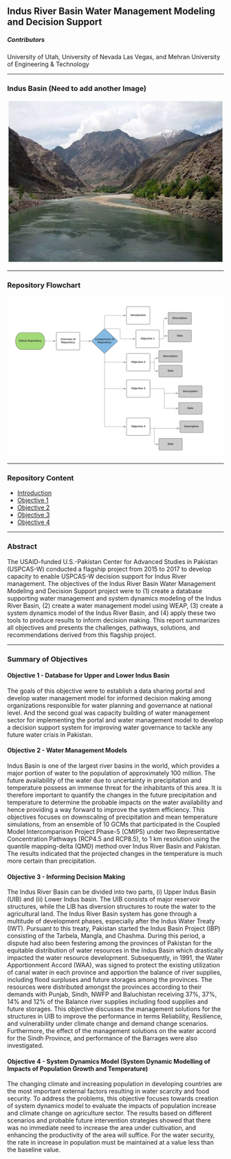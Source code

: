 ## Indus River Basin Water Management Modeling and Decision Support

##### Contributors
University of Utah, University of Nevada Las Vegas, and Mehran University of Engineering & Technology

-----------
### Indus Basin (Need to add another Image)
![Indus Basin](https://github.com/Rafique89/Indus-River-Basin-Water-Management-Modeling-and-Decision-Support/blob/master/Figures/Indus.JPG)

-----------

### Repository Flowchart
![Flowchart](https://github.com/Rafique89/Indus-River-Basin-Water-Management-Modeling-and-Decision-Support/blob/master/Figures/Flowchart.png)

-----------

### Repository Content
* [Introduction](https://github.com/Rafique89/Indus-River-Basin-Water-Management-Modeling-and-Decision-Support/tree/master/Introduction)
* [Objective 1](https://github.com/Rafique89/Indus-River-Basin-Water-Management-Modeling-and-Decision-Support/tree/master/Objective%201)
* [Objective 2](https://github.com/Rafique89/Indus-River-Basin-Water-Management-Modeling-and-Decision-Support/tree/master/Objective%202)
* [Objective 3](https://github.com/Rafique89/Indus-River-Basin-Water-Management-Modeling-and-Decision-Support/tree/master/Objective%203)
* [Objective 4](https://github.com/Rafique89/Indus-River-Basin-Water-Management-Modeling-and-Decision-Support/tree/master/Objective%204) 

----------

### Abstract

The USAID-funded U.S.-Pakistan Center for Advanced Studies in Pakistan (USPCAS-W) conducted a flagship project from 2015 to 2017 to develop capacity to enable USPCAS-W decision support for Indus River management. The objectives of the Indus River Basin Water Management Modeling and Decision Support project were to (1) create a database supporting water management and system dynamics modeling of the Indus River Basin, (2) create a water management model using WEAP, (3) create a system dynamics model of the Indus River Basin, and (4) apply these two tools to produce results to inform decision making. This report summarizes all objectives and presents the challenges, pathways, solutions, and recommendations derived from this flagship project.

----------

### Summary of Objectives

#### Objective 1 - Database for Upper and Lower Indus Basin
The goals of this objective were to establish a data sharing portal and develop water management model for informed decision making among organizations responsible for water planning and governance at national level. And the second goal was capacity building of water management sector for implementing the portal and water management model to develop a decision support system for improving water governance to tackle any future water crisis in Pakistan.  

#### Objective 2 - Water Management Models
Indus Basin is one of the largest river basins in the world, which provides a major portion of water to the population of approximately 100 million. The future availability of the water due to uncertainty in precipitation and temperature possess an immense threat for the inhabitants of this area. It is therefore important to quantify the changes in the future precipitation and temperature to determine the probable impacts on the water availability and hence providing a way forward to improve the system efficiency. This objectives focuses on downscaling of precipitation and mean temperature simulations, from an ensemble of 10 GCMs that participated in the Coupled Model Intercomparison Project Phase-5 (CMIP5) under two Representative Concentration Pathways (RCP4.5 and RCP8.5), to 1 km resolution using the quantile mapping-delta (QMD) method over Indus River Basin and Pakistan. The results indicated that the projected changes in the temperature is much more certain than precipitation.

#### Objective 3 - Informing Decision Making
The Indus River Basin can be divided into two parts, (i) Upper Indus Basin (UIB) and (ii) Lower Indus basin. The UIB consists of major reservoir structures, while the LIB has diversion structures to route the water to the agricultural land. The Indus River Basin system has gone through a multitude of development phases, especially after the Indus Water Treaty (IWT). Pursuant to this treaty, Pakistan started the Indus Basin Project (IBP) consisting of the Tarbela, Mangla, and Chashma. During this period, a dispute had also been festering among the provinces of Pakistan for the equitable distribution of water resources in the Indus Basin which drastically impacted the water resource development. Subsequently, in 1991, the Water Apportionment Accord (WAA), was signed to protect the existing utilization of canal water in each province and apportion the balance of river supplies, including flood surpluses and future storages among the provinces. The resources were distributed amongst the provinces according to their demands with Punjab, Sindh, NWFP and Baluchistan receiving 37%, 37%, 14% and 12% of the Balance river supplies including food supplies and future storages.
This objective discusses the management solutions for the structures in UIB to improve the performance in terms Reliability, Resilience, and vulnerability under climate change and demand change scenarios. Furthermore, the effect of the management solutions on the water accord for the Sindh Province, and performance of the Barrages were also investigated.


#### Objective 4 - System Dynamics Model (System Dynamic Modelling of Impacts of Population Growth and Temperature)
The changing climate and increasing population in developing countries are the most important external factors resulting in water scarcity and food security. To address the problems, this objective focuses towards creation of system dynamics model to evaluate the impacts of population increase and climate change on agriculture sector. The results based on different scenarios and probable future intervention strategies showed that there was no immediate need to increase the area under cultivation, and enhancing the productivity of the area will suffice. For the water security, the rate in increase in population must be maintained at a value less than the baseline value. 
